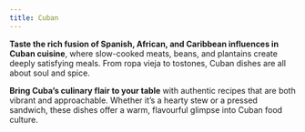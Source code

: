 ```yaml
---
title: Cuban
---
```


**Taste the rich fusion of Spanish, African, and Caribbean influences in Cuban cuisine**, where slow-cooked meats, beans, and plantains create deeply satisfying meals. From ropa vieja to tostones, Cuban dishes are all about soul and spice.

**Bring Cuba’s culinary flair to your table** with authentic recipes that are both vibrant and approachable. Whether it’s a hearty stew or a pressed sandwich, these dishes offer a warm, flavourful glimpse into Cuban food culture.
